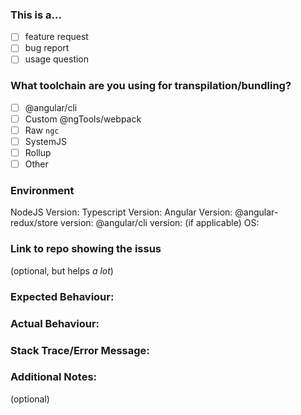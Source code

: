 ### This is a...

- [ ] feature request
- [ ] bug report
- [ ] usage question

### What toolchain are you using for transpilation/bundling?

- [ ] @angular/cli
- [ ] Custom @ngTools/webpack
- [ ] Raw `ngc`
- [ ] SystemJS
- [ ] Rollup
- [ ] Other

### Environment

NodeJS Version:
Typescript Version:
Angular Version:
@angular-redux/store version:
@angular/cli version: (if applicable)
OS:

### Link to repo showing the issus

(optional, but helps _a lot_)

### Expected Behaviour:

### Actual Behaviour:

### Stack Trace/Error Message:

### Additional Notes:

(optional)
